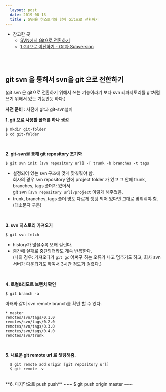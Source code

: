 ```yaml
---
  layout: post
  date: 2019-08-13
  title : SVN을 히스토리와 함께 Git으로 전환하기
---
```


* 참고한 곳 
  * [SVN에서 Git으로 전환하기](https://gist.github.com/ikaruce/9c8dc57849e003df6fdc)  
  * [1 Git으로 이전하기 - Git과 Subversion](https://git-scm.com/book/ko/v1/Git%EC%9C%BC%EB%A1%9C-%EC%9D%B4%EC%A0%84%ED%95%98%EA%B8%B0-Git%EA%B3%BC-Subversion)
  
<br><br>
## git svn 을 통해서 svn을 git 으로 전한하기
  
(git svn 은 git으로 전환하기 위해서 쓰는 기능이라기 보다 svn 레파지토리를 git처럼 쓰기 위해서 있는 기능인듯 하다.)

**사전 준비** : 사전에 git과 git-svn설치


**1. git 으로 사용할 폴더를 하나 생성**  
~~~
$ mkdir git-folder
$ cd git-folder
~~~  
<br>

**2. git-svn을 통해 git repository 초기화**  
~~~
$ git svn init [svn repository url] -T trunk -b branches -t tags
~~~  
  * 설정되어 있는 svn 구조에 맞게 맞춰줘야 함.  
    회사의 경우 svn repository 안에 project folder 가 있고 그 안에 trunk, branches, tags 폴더가 있어서     
    git svn ```[svn repository url]/project``` 이렇게 해주었음.  
  * trunk, branches, tags 폴더 명도 다르게 셋팅 되어 있다면 그대로 맞춰줘야 함. (대소문자 구분)  
<br>
  
**3. svn 히스토리 가져오기**  
~~~
$ git svn fetch
~~~
  * history가 많을수록 오래 걸린다. 
  * 중간에 실패로 중단되더라도 계속 반복한다.  
    (나의 경우: 가져오다가 ```git gc``` 어쩌구 하는 오류가 나고 멈추기도 하고, 회사 svn서버가 다운되기도 하여서 3시간 정도가 걸렸다.)  
<br>

**4. 로컬&리모트 브랜치 확인**  
~~~
$ git branch -a
~~~  
아래와 같이 svn remote branch를 확인 할 수 있다.  
~~~
* master
remotes/svn/tags/0.1.0
remotes/svn/tags/0.2.0
remotes/svn/tags/0.3.0
remotes/svn/tags/0.4.0
remotes/svn/trunk
~~~  
<br>

**5. 새로운 git remote url 로 셋팅해줌.**  
~~~
  $ git remote add origin [git repository url]
  $ git remote -v 
~~~  
<br>
**6. 마지막으로 push push**
  ~~~
    $ git push origin master
  ~~~  
